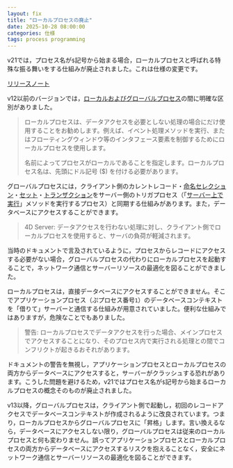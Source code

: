 ```yaml
---
layout: fix
title: "ローカルプロセスの廃止"
date: 2025-10-28 08:00:00
categories: 仕様
tags: process programming 
---
```


v21では，プロセス名が`$`記号から始まる場合，ローカルプロセスと呼ばれる特殊な振る舞いをする仕組みが廃止されました。これは仕様の変更です。

<i class="fa fa-external-link" aria-hidden="true"></i> [リリースノート](https://developer.4d.com/docs/ja/Notes/updates)

v12以前のバージョンでは，[ローカルおよびグローバルプロセス](https://library.4d-japan.com/doc/4Dv12/4D/12.4/Processes.300-977765.ja.html)の間に明確な区別がありました。

> ローカルプロセスは、データアクセスを必要としない処理の場合にだけ使用することをお勧めします。例えば、イベント処理メソッドを実行、またはフローティングウィンドウ等のインタフェース要素を制御するためにローカルプロセスを使用します。
> 
> 名前によってプロセスがローカルであることを指定します。ローカルプロセス名は、先頭にドル記号 ($) を付ける必要があります。

グローバルプロセスには，クライアント側のカレントレコード・[命名セレクション](https://library.4d-japan.com/doc/4Dv12/4D/12.4/Named-Selections.300-977908.ja.html)・[セット](https://library.4d-japan.com/doc/4Dv12/4D/12.4/Sets.300-977527.ja.html)・[トランザクション](https://library.4d-japan.com/doc/4Dv12/4D/12.4/Using-Transactions.300-977360.ja.html)をサーバー側のトリガプロセス（「[サーバー上で実行](https://library.4d-japan.com/doc/4Dv12/4D%20Server/12/Execute-on-Server-attribute.300-67455.ja.html)」メソッドを実行するプロセス）と同期する仕組みがあります。また，データベースにアクセスすることができます。

> 4D Server: データアクセスを行わない処理に対し、クライアント側でローカルプロセスを使用すると、サーバの負荷が軽減されます。

当時のドキュメントで言及されているように，プロセスからレコードにアクセスする必要がない場合，グローバルプロセスの代わりにローカルプロセスを起動することで，ネットワーク通信とサーバーリソースの最適化を図ることができました。

ローカルプロセスは，直接データベースにアクセスすることができません。そこでアプリケーションプロセス（ぷプロセス番号`1`）のデータベースコンテキストを「借りて」サーバーと通信する仕組みが用意されていました。便利な仕組みではありますが，危険なことでもありました。

> 警告: ローカルプロセスでデータアクセスを行った場合、メインプロセスでアクセスすることになり、そのプロセス内で実行される処理との間でコンフリクトが起きるおそれがあります。

ドキュメントの警告を無視し，アプリケーションプロセスとローカルプロセスの両方からデータベースにアクセスすると，サーバーがクラッシュする恐れがあります。こうした問題を避けるため，v21ではプロセス名が`$`記号から始まるローカルプロセスの概念そのものが廃止されました。

v13以降，グローバルプロセスは，クライアント側で起動し，初回のレコードアクセスでデータベースコンテキストが作成されるように改良されています。つまり，ローカルプロセスからグローバルプロセスに「昇格」します。言い換えるなら，データベースにアクセスしない限り，グローバルプロセスは従来のローカルプロセスと何も変わりません。誤ってアプリケーションプロセスとローカルプロセスの両方からデータベースにアクセスするリスクを抱えることなく，安全にネットワーク通信とサーバーリソースの最適化を図ることができます。
